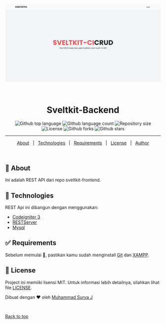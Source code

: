 <div align="center" id="top"> 
  <img src="./screenshot/ss.png" alt="Svelte Php" />

  &#xa0;

  <!-- <a href="https://sveltephp.netlify.app">Demo</a> -->
</div>

<h1 align="center">Sveltkit-Backend</h1>

<p align="center">
  <img alt="Github top language" src="https://img.shields.io/github/languages/top/suryamsj/sveltkit-backend?color=56BEB8">

  <img alt="Github language count" src="https://img.shields.io/github/languages/count/suryamsj/sveltkit-backend?color=56BEB8">

  <img alt="Repository size" src="https://img.shields.io/github/repo-size/suryamsj/sveltkit-backend?color=56BEB8">

  <img alt="License" src="https://img.shields.io/github/license/suryamsj/sveltkit-backend?color=56BEB8">

  <img alt="Github forks" src="https://img.shields.io/github/forks/suryamsj/sveltkit-backend?color=56BEB8" />

  <img alt="Github stars" src="https://img.shields.io/github/stars/suryamsj/sveltkit-backend?color=56BEB8" />
</p>

<hr>

<p align="center">
  <a href="#dart-about">About</a> &#xa0; | &#xa0; 
  <a href="#rocket-technologies">Technologies</a> &#xa0; | &#xa0;
  <a href="#white_check_mark-requirements">Requirements</a> &#xa0; | &#xa0;
  <a href="#memo-license">License</a> &#xa0; | &#xa0;
  <a href="https://github.com/suryamsj" target="_blank">Author</a>
</p>

<br>

## :dart: About ##

Ini adalah REST API dari repo sveltkit-frontend.

## :rocket: Technologies ##

REST Api ini dibangun dengan menggunakan:

- [Codeigniter 3](https://codeigniter.com/)
- [RESTServer](https://github.com/chriskacerguis/codeigniter-restserver)
- [Mysql](https://www.mysql.com/)

## :white_check_mark: Requirements ##

Sebelum memulai :checkered_flag:, pastikan kamu sudah menginstall [Git](https://git-scm.com) dan [XAMPP](https://www.apachefriends.org/).

## :memo: License ##

Project ini memiiki lisensi MIT. Untuk informasi lebih detailnya, silahkan lihat file [LICENSE](LICENSE).


Dibuat dengan :heart: oleh <a href="https://github.com/suryamsj" target="_blank">Muhammad Surya J</a>

&#xa0;

<a href="#top">Back to top</a>
